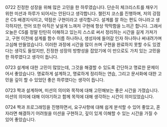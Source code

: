 0722
진정한 성장을 위해 많은 고민을 한 하루였습니다.
단순히 체크리스트를 채우기 위한 미션과 하루가 되어서는 안된다고 생각합니다.
챌린지 코스를 진행하며, 저의 강점은 CS 배경지식이고, 약점은 구현이라고 생각합니다.
설계를 잘 하는 편도 아니라고 생각하지만, 언어 또한 아직은 낯설게 느껴저 구현에 항상 막막함을 느끼곤 합니다.
그래서 오늘은 CS를 정말 탄탄히 이해하고 있는지 스스로 써서 정리하는 시간을 길게 가져가고, 구현 이전에 설계를 
함수 이름 하나하나, 생성자에 들어갈 인자 하나하나 써내려가며 고심해 만들었습니다.
이러한 과정에 시간을 많이 쓰며 구현을 완료하지 못할 수도 있겠다는 생각도 들었지만, 진정한 성장의 방향성을 잡았기에 이 만으로도 가치 있는 고민을 한 하루였다고 생각이 듭니다.

0723
설계에 대한 고민이 많았는데, 그것을 해결할 수 있도록 간단하고 명료한 문제이어서 좋았습니다.
명료하게 설계하고, 명료하게 정리하는 연습, 그리고 문서화에 대한 고민을 깊이 할 수 있었던 좋은 하루였다는 생각이 듭니다.

0723
짝과 설계하며, 미션의 의미와 목적에 대해 고민해보는 좋은 시간을 가졌습니다.
미션의 의미에 대해 이야기하고 함께 목적에 대해 생각하는 시간이 의미있었습니다.

0724
짝과 프로그래밍을 진행하면서, 요구사항에 대해 쉽게 분석할 수 있어 좋았고,
혼자라면 해결하기 어려웠을 미션을 구현하고, 깊이 있게 이해할 수 있는 시간을 가질 수 있어
좋았습니다.